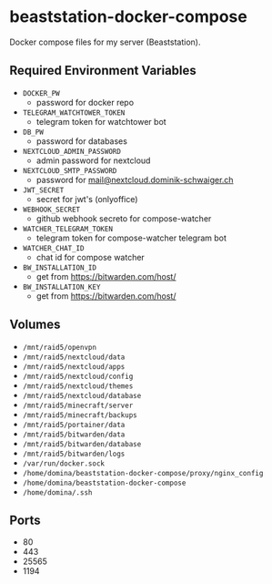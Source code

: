 # beaststation-docker-compose

Docker compose files for my server (Beaststation).

## Required Environment Variables

- `DOCKER_PW`
  - password for docker repo
- `TELEGRAM_WATCHTOWER_TOKEN`
  - telegram token for watchtower bot
- `DB_PW`
  - password for databases
- `NEXTCLOUD_ADMIN_PASSWORD`
  - admin password for nextcloud
- `NEXTCLOUD_SMTP_PASSWORD`
  - password for <mail@nextcloud.dominik-schwaiger.ch>
- `JWT_SECRET`
  - secret for jwt's (onlyoffice)
- `WEBHOOK_SECRET`
  - github webhook secreto for compose-watcher
- `WATCHER_TELEGRAM_TOKEN`
  - telegram token for compose-watcher telegram bot
- `WATCHER_CHAT_ID`
  - chat id for compose watcher
- `BW_INSTALLATION_ID`
  - get from <https://bitwarden.com/host/>
- `BW_INSTALLATION_KEY`
  - get from <https://bitwarden.com/host/>

## Volumes

- `/mnt/raid5/openvpn`
- `/mnt/raid5/nextcloud/data`
- `/mnt/raid5/nextcloud/apps`
- `/mnt/raid5/nextcloud/config`
- `/mnt/raid5/nextcloud/themes`
- `/mnt/raid5/nextcloud/database`
- `/mnt/raid5/minecraft/server`
- `/mnt/raid5/minecraft/backups`
- `/mnt/raid5/portainer/data`
- `/mnt/raid5/bitwarden/data`
- `/mnt/raid5/bitwarden/database`
- `/mnt/raid5/bitwarden/logs`
- `/var/run/docker.sock`
- `/home/domina/beaststation-docker-compose/proxy/nginx_config`
- `/home/domina/beaststation-docker-compose`
- `/home/domina/.ssh`

## Ports

- 80
- 443
- 25565
- 1194
